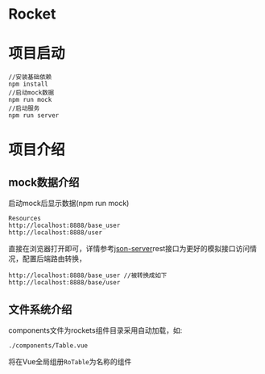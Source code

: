 # Rocket

# 项目启动

    //安装基础依赖
    npm install
    //启动mock数据
    npm run mock
    //启动服务
    npm run server

# 项目介绍

## mock数据介绍

启动mock后显示数据(npm run mock)

    Resources
    http://localhost:8888/base_user
    http://localhost:8888/user

直接在浏览器打开即可，详情参考[json-server](https://github.com/typicode/json-server)rest接口为更好的模拟接口访问情况，配置后端路由转换，

    http://localhost:8888/base_user //被转换成如下
    http://localhost:8888/base/user

## 文件系统介绍

components文件为rockets组件目录采用自动加载，如:

    ./components/Table.vue

将在Vue全局组册`RoTable`为名称的组件


